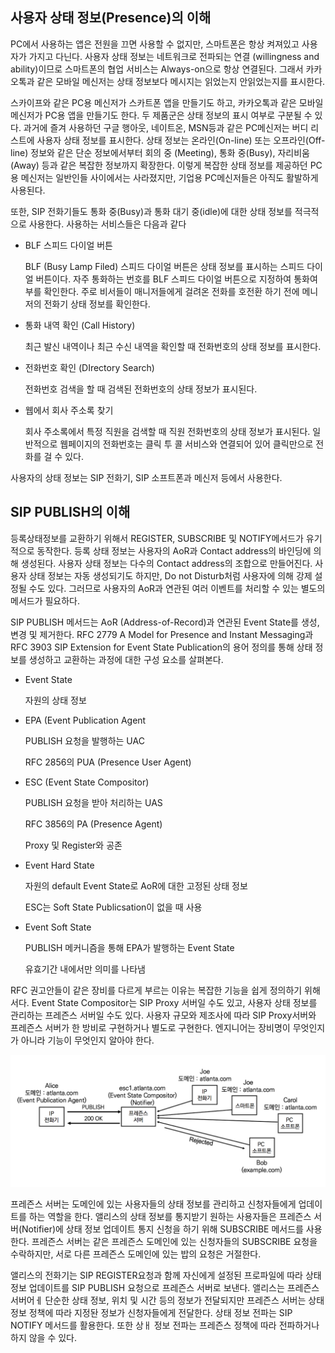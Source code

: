 ## 사용자 상태 정보(Presence)의 이해

PC에서 사용하는 앱은 전원을 끄면 사용할 수 없지만, 스마트폰은 항상 켜져있고 사용자가 가지고 다닌다. 사용자 상태 정보는 네트워크로 전파되는 연결 (willingness and ability)이므로 스마트폰의 협업 서비스는 Always-on으로 항상 연결된다. 그래서 카카오톡과 같은 모바일 메신저는 상태 정보보다 메시지는 읽었는지 안읽었는지를 표시한다.

스카이프와 같은 PC용 메신저가 스카트폰 앱을 만들기도 하고, 카카오톡과 같은 모바일 메신저가 PC용 앱을 만들기도 한다. 두 제품군은 상태 정보의 표시 여부로 구분될 수 있다. 과거에 즐겨 사용하던 구글 행아웃, 네이트온, MSN등과 같은 PC메신저는 버디 리스트에 사용자 상태 정보를 표시한다. 상태 정보는 온라인(On-line) 또는 오프라인(Off-line) 정보와 같은 단순 정보에서부터 회의 중 (Meeting), 통화 중(Busy), 자리비움(Away) 등과 같은 복잡한 정보까지 확장한다. 이렇게 복잡한 상태 정보를 제공하던 PC용 메신저는 일반인들 사이에서는 사라졌지만, 기업용 PC메신저들은 아직도 활발하게 사용된다.

또한, SIP 전화기들도 통화 중(Busy)과 통화 대기 중(idle)에 대한 상태 정보를 적극적으로 사용한다. 사용하는 서비스들은 다음과 같다

- BLF 스피드 다이얼 버튼

  BLF (Busy Lamp Filed)  스피드 다이얼 버튼은 상태 정보를 표시하는 스피드 다이얼 버튼이다. 자주 통화하는 번호를 BLF 스피드 다이얼 버튼으로 지정하여 통화여부를 확인한다. 주로 비서들이 매니저들에게 걸려온 전화를 호전환 하기 전에 메니저의 전화기 상태 정보를 확인한다.

- 통화 내역 확인 (Call History)

  최근 발신 내역이나 최근 수신 내역을 확인할 때 전화번호의 상태 정보를 표시한다.

- 전화번호 확인 (DIrectory Search)

  전화번호 검색을 할 때 검색된 전화번호의 상태 정보가 표시된다.

- 웹에서 회사 주소록 찾기

  회사 주소록에서 특정 직원을 검색할 때 직원 전화번호의 상태 정보가 표시된다. 일반적으로 웹페이지의 전화번호는 클릭 투 콜 서비스와 연결되어 있어 클릭만으로 전화를 걸 수 있다.

사용자의 상태 정보는 SIP 전화기, SIP 소프트폰과 메신저 등에서 사용한다.



## SIP PUBLISH의 이해

등록상태정보를 교환하기 위해서 REGISTER, SUBSCRIBE 및 NOTIFY메서드가 유기적으로 동작한다. 등록 상태 정보는 사용자의 AoR과 Contact address의 바인딩에 의해 생성된다. 사용자 상태 정보는 다수의 Contact address의 조합으로 만들어진다. 사용자 상태 정보는 자동 생성되기도 하지만, Do not Disturb처럼 사용자에 의해 강제 설정될 수도 있다. 그러므로 사용자의 AoR과 연관된 여러 이벤트를 처리할 수 있는 별도의 메서드가 필요하다.

SIP PUBLISH 메서드는 AoR (Address-of-Record)과 연관된 Event State를 생성, 변경 및 제거한다. RFC 2779 A Model for Presence and Instant Messaging과 RFC 3903 SIP Extension for Event State Publication의 용어 정의를 통해 상태 정보를 생성하고 교환하는 과정에 대한 구성 요소를 살펴본다.

- Event State

  자원의 상태 정보

- EPA (Event Publication Agent

  PUBLISH 요청을 발행하는 UAC

  RFC 2856의 PUA (Presence User Agent)

- ESC (Event State Compositor)

  PUBLISH 요청을 받아 처리하는 UAS

  RFC 3856의 PA (Presence Agent)

  Proxy 및 Register와 공존

- Event Hard State

  자원의 default Event State로 AoR에 대한 고정된 상태 정보

  ESC는 Soft State Publicsation이 없을 때 사용

- Event Soft State

  PUBLISH 메커니즘을 통해 EPA가 발행하는 Event State

  유효기간 내에서만 의미를 나타냄

RFC 권고안들이 같은 장비를 다르게 부르는 이유는 복잡한 기능을 쉽게 정의하기 위해서다. Event State Compositor는 SIP Proxy 서버일 수도 있고, 사용자 상태 정보를 관리하는 프레즌스 서버일 수도 있다. 사용자 규모와 제조사에 따라 SIP Proxy서버와 프레즌스 서버가 한 방비로 구현하거나 별도로 구현한다. 엔지니어는 장비명이 무엇인지가 아니라 기능이 무엇인지 알아야 한다.

![상태정보의 수집과 전파](./image/27_1.png)

프레즌스 서버는 도메인에 있는 사용자들의 상태 정보를 관리하고 신청자들에게 업데이트를 하는 역할을 한다. 앨리스의 상태 정보를 통지받기 원하는 사용자들은 프레즌스 서버(Notifier)에 상태 정보 업데이트 통지 신청을 하기 위해 SUBSCRIBE 메서드를 사용한다. 프레즌스 서버는 같은 프레즌스 도메인에 있는 신청자들의 SUBSCRIBE 요청을 수락하지만, 서로 다른 프레즌스 도메인에 있는 밥의 요청은 거절한다.

앨리스의 전화기는 SIP REGISTER요청과 함께 자신에게 설정된 프로파일에 따라 상태 정보 업데이트를 SIP PUBLISH 요청으로 프레즌스 서버로 보낸다. 앨리스는 프레즌스 서버어ㅔ 단순한 상태 정보, 위치 및 시간 등의 정보가 전달되지만 프레즌스 서버는 상태 정보 정책에 따라 지정돤 정보가 신청자들에게 전달한다. 상태 정보 전파는 SIP NOTIFY 메서드를 활용한다. 또한 상ㅐ 정보 전파는 프레즌스 정책에 따라 전파하거나 하지 않을 수 있다.